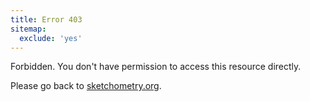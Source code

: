 ```yaml
---
title: Error 403
sitemap:
  exclude: 'yes'
---
```


<style>
.content {
    text-align: center;
    font-size: 120%;
}
</style>

Forbidden. You don't have permission to access this resource directly.

Please go back to [sketchometry.org](/).
